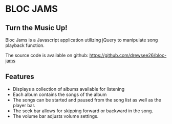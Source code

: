 # BLOC JAMS

## Turn the Music Up!

Bloc Jams is a Javascript application utilizing jQuery to manipulate song playback function.

The source code is available on github: https://github.com/drewsee26/bloc-jams

## Features

* Displays a collection of albums available for listening
* Each album contains the songs of the album
* The songs can be started and paused from the song list as well as the player bar.
* The seek bar allows for skipping forward or backward in the song.
* The volume bar adjusts volume settings.

